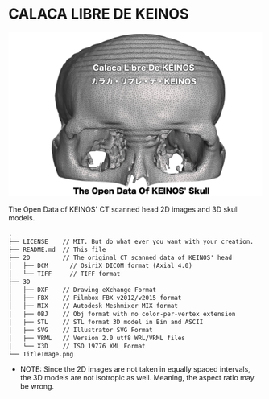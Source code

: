 # CALACA LIBRE DE KEINOS

![Calaca Libre De KEINOS](TitleImage.png)

The Open Data of KEINOS' CT scanned head 2D images and 3D skull models.

```text
.
├── LICENSE    // MIT. But do what ever you want with your creation.
├── README.md  // This file
├── 2D         // The original CT scanned data of KEINOS' head
│   ├── DCM      // OsiriX DICOM format (Axial 4.0)
│   └── TIFF     // TIFF format
├── 3D
│   ├── DXF    // Drawing eXchange Format
│   ├── FBX    // Filmbox FBX v2012/v2015 format
│   ├── MIX    // Autodesk Meshmixer MIX format
│   ├── OBJ    // Obj format with no color-per-vertex extension
│   ├── STL    // STL format 3D model in Bin and ASCII
│   ├── SVG    // Illustrator SVG Format
│   ├── VRML   // Version 2.0 utf8 WRL/VRML files
│   └── X3D    // ISO 19776 XML Format
└── TitleImage.png
```

- NOTE: Since the 2D images are not taken in equally spaced intervals, the 3D models are not isotropic as well. Meaning, the aspect ratio may be wrong.
